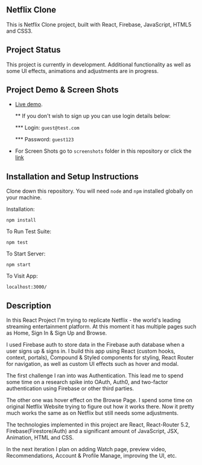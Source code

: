 ## Netflix Clone

This is Netflix Clone project, built with React, Firebase, JavaScript, HTML5 and CSS3.

## Project Status

This project is currently in development. Additional functionality as well as some UI effects, animations and adjustments are in progress.

## Project Demo & Screen Shots

- [Live demo](https://www.google.com).

  \*\* If you don't wish to sign up you can use login details below:

  \*\*\* Login: `guest@test.com`

  \*\*\* Password: `guest123`

- For Screen Shots go to `screenshots` folder in this repository or click the [link](https://github.com/oplevan/netflix-clone/tree/master/screenshots)

## Installation and Setup Instructions

Clone down this repository. You will need `node` and `npm` installed globally on your machine.

Installation:

`npm install`

To Run Test Suite:

`npm test`

To Start Server:

`npm start`

To Visit App:

`localhost:3000/`

## Description

In this React Project I'm trying to replicate Netflix - the world's leading streaming entertainment platform. At this moment it has multiple pages such as Home, Sign In & Sign Up and Browse.

I used Firebase auth to store data in the Firebase auth database when a user signs up & signs in. I build this app using React (custom hooks, context, portals), Compound & Styled components for styling, React Router for navigation, as well as custom UI effects such as hover and modal.

The first challenge I ran into was Authentication. This lead me to spend some time on a research spike into OAuth, Auth0, and two-factor authentication using Firebase or other third parties.

The other one was hover effect on the Browse Page. I spend some time on original Netflix Website trying to figure out how it works there. Now it pretty much works the same as on Netflix but still needs some adjustments.

The technologies implemented in this project are React, React-Router 5.2, Firebase(Firestore/Auth) and a significant amount of JavaScript, JSX, Animation, HTML and CSS.

In the next iteration I plan on adding Watch page, preview video, Recommendations, Account & Profile Manage, improving the UI, etc.
